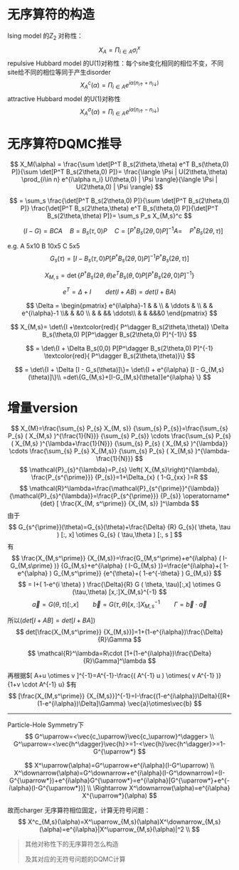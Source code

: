 # 无序算符的构造

Ising model 的$Z_2$ 对称性：
$$
X_A=\Pi_{i\in A}\sigma^x_i
$$
repulsive Hubbard model 的U(1)对称性：每个site变化相同的相位不变，不同site给不同的相位等同于产生disorder
$$
X^c_{A}(\alpha)=\Pi_{i\in A} e^{i\alpha (n_{i\uparrow}+n_{i\downarrow})}
$$
attractive Hubbard model 的U(1)对称性
$$
X^\sigma_{A}(\alpha)=\Pi_{i\in A} e^{i\alpha (n_{i\uparrow}-n_{i\downarrow})}
$$




# 无序算符DQMC推导

$$
X_M(\alpha) = \frac{\sum \det[P^T B_s(2\theta,\theta) e^T B_s(\theta,0) P]}{\sum \det[P^T B_s(2\theta,0) P]}= \frac{\langle \Psi | U(2\theta,\theta) \prod_{i\in n} e^{i\alpha n_i} U(\theta,0) | \Psi \rangle}{\langle \Psi | U(2\theta,0) | \Psi \rangle}
$$

$$
= \sum_s \frac{\det[P^T B_s(2\theta,0) P]}{\sum \det[P^T B_s(2\theta,0) P]} \frac{\det[P^T B_s(2\theta,\theta) e^T B_s(\theta,0) P]}{\det[P^T B_s(2\theta,\theta) P]}= \sum_s P_s X_{M,s}^c
$$

$$
\quad (I - G) = BCA \quad B= B_s(\tau,0) P \quad C=[P^\dagger B_s(2\theta,0) P]^{-1} A=\quad P^\dagger B_s(2\theta,\tau)]
$$

e.g. 	A 5x10 B 10x5 C 5x5
$$
G_s(\tau) = [I - B_s(\tau,0) P [P^\dagger B_s(2\theta,0) P]^{-1} P^\dagger B_s(2\theta,\tau)]
$$

$$
X_{M,s} = \det \left\{ P^\dagger B_s(2\theta,\theta) e^T B_s(\theta,0) P [P^\dagger B_s(2\theta,0) P]^{-1} \right\}
$$


$$
e^T = \Delta + I \qquad det(I+AB) = det(I+BA)
$$

$$
\Delta = \begin{pmatrix} e^{i\alpha}-1 & & \\ & \ddots & \\ & & e^{i\alpha}-1 \\& & &0 \\ & & && \ddots\\ & & &&&0 \end{pmatrix}
$$

$$
X_{M,s}= \det\{I +\textcolor{red}{ P^\dagger B_s(2\theta,\theta)} \Delta B_s(\theta,0) P[P^\dagger B_s(2\theta,0) P]^{-1}\}
$$

$$
= \det\{I + \Delta B_s(0,0) P[P^\dagger B_s(2\theta,0) P]^{-1} \textcolor{red}{ P^\dagger B_s(2\theta,\theta)}\}
$$

$$
= \det\{I + \Delta [I - G_s(\theta)]\}= \det\{I + e^{i\alpha} [I - G_{M,s}(\theta)]\}\\
=det\{G_{M,s}+[I-G_{M,s}(\theta)]e^{i\alpha} \}
$$
# 增量version

$$
X_{M}=\frac{\sum_{s} P_{s} X_{M, s}} {\sum_{s} P_{s}}=\frac{\sum_{s} P_{s} ( X_{M,s} )^{\frac{1}{N}}} {\sum_{s} P_{s}} \cdots \frac{\sum_{s} P_{s} ( X_{M,s} )^{\lambda+\frac{1}{N}}} {\sum_{s} P_{s} ( X_{M,s} )^{\lambda}} \cdots \frac{\sum_{s} P_{s} X_{M,s}} {\sum_{s} P_{s} ( X_{M,s} )^{\lambda-\frac{1}{N}}}
$$
$$
\mathcal{P}_{s}^{\lambda}=P_{s} \left( X_{M,s}\right)^{\lambda}, \frac{P_{s^{\prime}}} {P_{s}}=1+\Delta_{x} ( 1-G_{xx} )=R
$$
$$
\mathcal{R}^\lambda=\frac{\mathcal{P}_{s^{\prime}}^{\lambda}} {\mathcal{P}_{s}^{\lambda}}=\frac{P_{s^{\prime}}} {P_{s}} \operatorname* {det} [ \frac{X_{M, s^\prime}} {X_{M, s}} ]^\lambda
$$
由于
$$
G_{s^{\prime}}(\theta)=G_{s}(\theta)+\frac{\Delta} {R} G_{s}( \theta, \tau )  [:, x] \otimes G_{s} ( \tau,\theta ) [:, s ]
$$
有
$$
\frac{X_{M,s^\prime}}  {X_{M,s}}=\frac{G_{M,s^\prime}+e^{i\alpha} ( I-G_{M,s\prime} )} {G_{M,s}+e^{i\alpha} ( I-G_{M,s} )}=\frac{e^{i\alpha}+( 1-e^{\alpha} ) G_{M,s^\prime}} {e^{\theta}+( 1-e^{-\theta} ) G_{M,s}}
$$
$$
= I+( 1-e^{i \theta} ) \frac{\Delta}{R} G ( \theta, \tau)[:,x] \otimes G (\tau,\theta) [x,:]X_{M,s}^{-1}
$$
$$
\vec{a}=G(\theta,\tau)[:,x] \qquad \vec{b}=G(\tau,\theta)[x,:]X_{M,s}^{-1} \qquad \Gamma=\vec{b}\cdot\vec{a}
$$

所以$(det[I+AB]=det[I+BA])$
$$
det[\frac{X_{M,s^\prime}}  {X_{M,s}}]=1+(1-e^{i\alpha})\frac{\Delta}{R}\Gamma
$$

$$
\mathcal{R}^\lambda=R\cdot [1+(1-e^{i\alpha})\frac{\Delta}{R}\Gamma]^\lambda
$$

再根据$[ A+u \otimes v ]^{-1}=A^{-1}-\frac{( A^{-1} u ) \otimes( v A^{-1} )} {1+v \cdot A^{-1} u} $有
$$
[\frac{X_{M,s^\prime}}  {X_{M,s}}]^{-1}=I-\frac{(1-e^{i\alpha})\Delta}{[R+(1-e^{i\alpha})\Delta]\Gamma} \vec{a}\otimes\vec{b}
$$


------------

Particle-Hole Symmetry下
$$
G^\uparrow=<\vec{c_\uparrow}\vec{c_\uparrow}^\dagger>
\\
G^\uparrow=<\vec{h^\dagger}\vec{h}>=1-<\vec{h}\vec{h^\dagger}>=1-G^{\uparrow*}
$$

$$
X^\uparrow(\alpha)=G^\uparrow+e^{i\alpha}(I-G^\uparrow)
\\
X^\downarrow(\alpha)=G^\downarrow+e^{i\alpha}(I-G^\downarrow)=(I-G^{\uparrow*})+e^{i\alpha}G^{\uparrow*}=e^{i\alpha}[G^{\uparrow*}+e^{-i\alpha}(I-G^{\uparrow*})]
\\
\Rightarrow X^\downarrow(\alpha)=e^{i\alpha} X^{\uparrow*}(\alpha)
$$

故而charger 无序算符相位固定，计算无符号问题：
$$
X^c_{M,s}(\alpha)=X^\uparrow_{M,s}(\alpha)X^\downarrow_{M,s}(\alpha)=e^{i\alpha}|X^\uparrow_{M,s}(\alpha)|^2 \\
$$

> 其他对称性下的无序算符怎么构造
>
> 及其对应的无符号问题的DQMC计算



